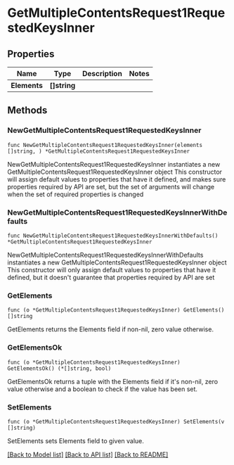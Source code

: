 # GetMultipleContentsRequest1RequestedKeysInner

## Properties

Name | Type | Description | Notes
------------ | ------------- | ------------- | -------------
**Elements** | **[]string** |  | 

## Methods

### NewGetMultipleContentsRequest1RequestedKeysInner

`func NewGetMultipleContentsRequest1RequestedKeysInner(elements []string, ) *GetMultipleContentsRequest1RequestedKeysInner`

NewGetMultipleContentsRequest1RequestedKeysInner instantiates a new GetMultipleContentsRequest1RequestedKeysInner object
This constructor will assign default values to properties that have it defined,
and makes sure properties required by API are set, but the set of arguments
will change when the set of required properties is changed

### NewGetMultipleContentsRequest1RequestedKeysInnerWithDefaults

`func NewGetMultipleContentsRequest1RequestedKeysInnerWithDefaults() *GetMultipleContentsRequest1RequestedKeysInner`

NewGetMultipleContentsRequest1RequestedKeysInnerWithDefaults instantiates a new GetMultipleContentsRequest1RequestedKeysInner object
This constructor will only assign default values to properties that have it defined,
but it doesn't guarantee that properties required by API are set

### GetElements

`func (o *GetMultipleContentsRequest1RequestedKeysInner) GetElements() []string`

GetElements returns the Elements field if non-nil, zero value otherwise.

### GetElementsOk

`func (o *GetMultipleContentsRequest1RequestedKeysInner) GetElementsOk() (*[]string, bool)`

GetElementsOk returns a tuple with the Elements field if it's non-nil, zero value otherwise
and a boolean to check if the value has been set.

### SetElements

`func (o *GetMultipleContentsRequest1RequestedKeysInner) SetElements(v []string)`

SetElements sets Elements field to given value.



[[Back to Model list]](../README.md#documentation-for-models) [[Back to API list]](../README.md#documentation-for-api-endpoints) [[Back to README]](../README.md)


